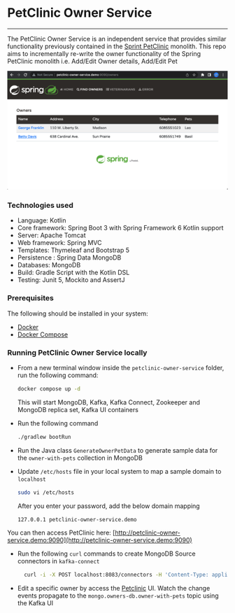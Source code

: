 # PetClinic Owner Service
<hr/>

The PetClinic Owner Service is an independent service that provides similar functionality previously contained in the [Sprint PetClinic](../spring-petclinic) monolith. This repo aims to incrementally re-write the owner functionality of the Spring PetClinic monolith i.e. Add/Edit Owner details, Add/Edit Pet 

![Owners](docs/owners.png)

### Technologies used

* Language: Kotlin
* Core framework: Spring Boot 3 with Spring Framework 6 Kotlin support
* Server: Apache Tomcat
* Web framework: Spring MVC
* Templates: Thymeleaf and Bootstrap 5
* Persistence : Spring Data MongoDB
* Databases: MongoDB
* Build: Gradle Script with the Kotlin DSL
* Testing: Junit 5, Mockito and AssertJ

### Prerequisites
The following should be installed in your system:

* [Docker](https://docs.docker.com/engine/install/)
* [Docker Compose](https://docs.docker.com/compose/install/)

### Running PetClinic Owner Service locally

- From a new terminal window inside the `petclinic-owner-service` folder, run the following command:

    ```bash
    docker compose up -d
    ```
  This will start MongoDB, Kafka, Kafka Connect, Zookeeper and MongoDB replica set, Kafka UI containers


- Run the following command 
    ```bash
    ./gradlew bootRun
    ```

- Run the Java class `GenerateOwnerPetData` to generate sample data for the `owner-with-pets` collection in MongoDB


- Update `/etc/hosts` file in your local system to map a sample domain to `localhost`

  ```bash
  sudo vi /etc/hosts
  ```
  After you enter your password, add the below domain mapping

  ```text
  127.0.0.1 petclinic-owner-service.demo
  ```
You can then access PetClinic here: [http://petclinic-owner-service.demo:9090](http://petclinic-owner-service.demo:9090)

- Run the following `curl` commands to create MongoDB Source connectors in `kafka-connect`

    ```bash
      curl -i -X POST localhost:8083/connectors -H 'Content-Type: application/json' -d @connectors/mongodb-source-owner-with-pets.json
    ```
- Edit a specific owner by access the [Petclinic](http://petclinic-owner-service.demo:9090) UI. Watch the change events propagate to the `mongo.owners-db.owner-with-pets` topic using the Kafka UI


